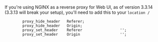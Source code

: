 If you're using NGINX as a reverse proxy for Web UI, as of version 3.3.14 (3.3.13 will break your setup), you'll need to add this to your `location /`


```
        proxy_hide_header   Referer;
        proxy_hide_header   Origin;
        proxy_set_header    Referer                 '';
        proxy_set_header    Origin                  '';
```
